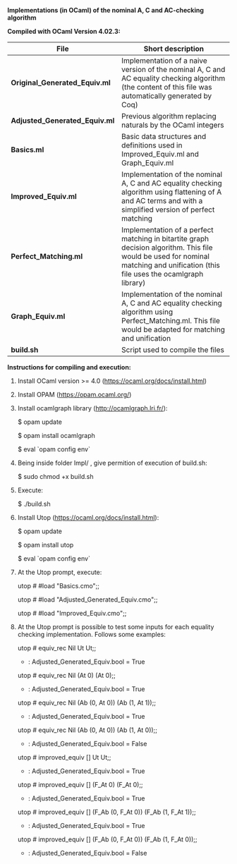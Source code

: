 **Implementations (in OCaml) of the nominal A, C and AC-checking algorithm**


**Compiled with OCaml Version 4.02.3:**


**File** | Short description
------------ | -------------
**Original_Generated_Equiv.ml**  | Implementation of a naive version of the nominal A, C and AC equality checking algorithm (the content of this file was automatically generated by Coq)
**Adjusted_Generated_Equiv.ml**  | Previous algorithm replacing naturals by the OCaml integers
**Basics.ml** | Basic data structures and definitions used in Improved_Equiv.ml and Graph_Equiv.ml
**Improved_Equiv.ml** | Implementation of the nominal A, C and AC equality checking algorithm using flattening of A and AC terms and with a simplified version of perfect matching 
**Perfect_Matching.ml** | Implementation of a perfect matching in bitartite graph decision algorithm. This file would be used for nominal matching and unification (this file uses the ocamlgraph library)
**Graph_Equiv.ml** | Implementation of the nominal A, C and AC equality checking algorithm using Perfect_Matching.ml. This file would be adapted for matching and unification
**build.sh**  | Script used to compile the files



**Instructions for compiling and execution:**

1) Install OCaml version >= 4.0 (https://ocaml.org/docs/install.html)


2) Install OPAM (https://opam.ocaml.org/)


3) Install ocamlgraph library (http://ocamlgraph.lri.fr/):

   $ opam update
   
   $ opam install ocamlgraph
   
   $ eval \`opam config env\`
  

4) Being inside folder Impl/ , give permition of execution of build.sh:

   $ sudo chmod +x build.sh


5) Execute: 
   
   $ ./build.sh


6) Install Utop (https://ocaml.org/docs/install.html):

   $ opam update
   
   $ opam install utop
   
   $ eval \`opam config env\`


7) At the Utop prompt, execute:

   utop # #load "Basics.cmo";;
   
   utop # #load "Adjusted_Generated_Equiv.cmo";;

   utop # #load "Improved_Equiv.cmo";;


8) At the Utop prompt is possible to test some inputs 
   for each equality checking implementation. Follows some examples:

   utop # equiv_rec Nil Ut Ut;;
   - : Adjusted_Generated_Equiv.bool = True

   utop # equiv_rec Nil (At 0) (At 0);;
   - : Adjusted_Generated_Equiv.bool = True

   utop # equiv_rec Nil (Ab (0, At 0)) (Ab (1, At 1));;
   - : Adjusted_Generated_Equiv.bool = True

   utop # equiv_rec Nil (Ab (0, At 0)) (Ab (1, At 0));;
   - : Adjusted_Generated_Equiv.bool = False

   utop # improved_equiv [] Ut Ut;;
   - : Adjusted_Generated_Equiv.bool = True

   utop # improved_equiv [] (F_At 0) (F_At 0);;
   - : Adjusted_Generated_Equiv.bool = True

   utop # improved_equiv [] (F_Ab (0, F_At 0)) (F_Ab (1, F_At 1));;
   - : Adjusted_Generated_Equiv.bool = True

   utop # improved_equiv [] (F_Ab (0, F_At 0)) (F_Ab (1, F_At 0));;
   - : Adjusted_Generated_Equiv.bool = False




